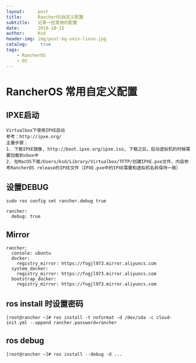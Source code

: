 ```yaml
---
layout:     post
title:      RancherOS自定义配置
subtitle:   记录一些常用的配置
date:       2018-10-15
author:     Ksd
header-img: img/post-bg-unix-linux.jpg
catalog: 	 true
tags:
    - RancherOS
    - OS
---
```


# RancherOS 常用自定义配置
## IPXE启动
```
Virtualbox下使用IPXE启动
参考：http://ipxe.org/
主要步骤：
1. 下载IPXE镜像, http://boot.ipxe.org/ipxe.iso, 下载之后，启动虚拟机的时候需要加载到vbox中
2. 在MacOS下面/Users/ksd/Library/Virtualbox/TFTP/创建IPXE.pxe文件，内容参考RancherOS release的IPXE文件（IPXE.pxe中的IPXE需要和虚拟机名称保持一致）
```

## 设置DEBUG
```
sudo ros config set rancher.debug true
```
```
rancher:
  debug: true
```

## Mirror
```
rancher:
  console: ubuntu
  docker:
    registry_mirror: https://fogjl973.mirror.aliyuncs.com
  system_docker:
    registry_mirror: https://fogjl973.mirror.aliyuncs.com
  bootstrap_docker:
    registry_mirror: https://fogjl973.mirror.aliyuncs.com
```

## ros install 时设置密码
```
[root@rancher ~]# ros install -t noformat -d /dev/sda -c cloud-init.yml --append rancher.password=rancher
```

## ros debug
```
[root@rancher ~]# ros install --debug -d ...
```
